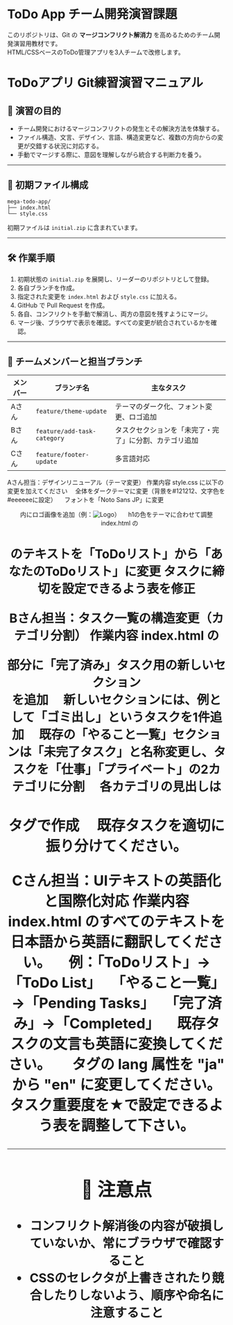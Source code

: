 # ToDo App チーム開発演習課題

このリポジトリは、Git の **マージコンフリクト解消力** を高めるためのチーム開発演習用教材です。  
HTML/CSSベースのToDo管理アプリを3人チームで改修します。


# ToDoアプリ Git練習演習マニュアル

## 🎯 演習の目的

- チーム開発におけるマージコンフリクトの発生とその解決方法を体験する。
- ファイル構造、文言、デザイン、言語、構造変更など、複数の方向からの変更が交錯する状況に対応する。
- 手動でマージする際に、意図を理解しながら統合する判断力を養う。

---  

## 📁 初期ファイル構成

```
mega-todo-app/
├── index.html
└── style.css
```

初期ファイルは `initial.zip` に含まれています。

---

## 🛠 作業手順

1. 初期状態の `initial.zip` を展開し、リーダーのリポジトリとして登録。
2. 各自ブランチを作成。
3. 指定された変更を `index.html` および `style.css` に加える。
4. GitHub で Pull Request を作成。
5. 各自、コンフリクトを手動で解消し、両方の意図を残すようにマージ。
6. マージ後、ブラウザで表示を確認。すべての変更が統合されているかを確認。

---

## 👥 チームメンバーと担当ブランチ

| メンバー | ブランチ名 | 主なタスク |
|----------|------------|------------|
| Aさん | `feature/theme-update` | テーマのダーク化、フォント変更、ロゴ追加 |
| Bさん | `feature/add-task-category` | タスクセクションを「未完了・完了」に分割、カテゴリ追加 |
| Cさん | `feature/footer-update` | 多言語対応 |

Aさん担当：デザインリニューアル（テーマ変更）
作業内容
style.css に以下の変更を加えてください
　全体をダークテーマに変更（背景を#121212、文字色を#eeeeeeに設定）
　フォントを「Noto Sans JP」に変更
　<header>内にロゴ画像を追加（例：<img src="logo.png" alt="Logo">）
　h1の色をテーマに合わせて調整
　index.html の <h1> のテキストを「ToDoリスト」から「あなたのToDoリスト」に変更
タスクに締切を設定できるよう表を修正

Bさん担当：タスク一覧の構造変更（カテゴリ分割）
作業内容
index.html の <main> 部分に「完了済み」タスク用の新しいセクション <section id="completed"> を追加
　新しいセクションには、例として「ゴミ出し」というタスクを1件追加
　既存の「やること一覧」セクションは「未完了タスク」と名称変更し、タスクを「仕事」「プライベート」の2カテゴリに分割
　各カテゴリの見出しは <h3> タグで作成
　既存タスクを適切に振り分けてください。

Cさん担当：UIテキストの英語化と国際化対応
作業内容
index.html のすべてのテキストを日本語から英語に翻訳してください。
　例：「ToDoリスト」→「ToDo List」
　「やること一覧」→「Pending Tasks」
　「完了済み」→「Completed」
　既存タスクの文言も英語に変換してください。
　<html> タグの lang 属性を "ja" から "en" に変更してください。
タスク重要度を★で設定できるよう表を調整して下さい。

---

## 🚨 注意点

- コンフリクト解消後の内容が破損していないか、常にブラウザで確認すること
- CSSのセレクタが上書きされたり競合したりしないよう、順序や命名に注意すること
